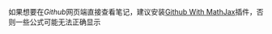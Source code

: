 如果想要在$Github$网页端直接查看笔记，建议安装[Github With MathJax](https://github.com/orsharir/github-mathjax)插件，否则一些公式可能无法正确显示